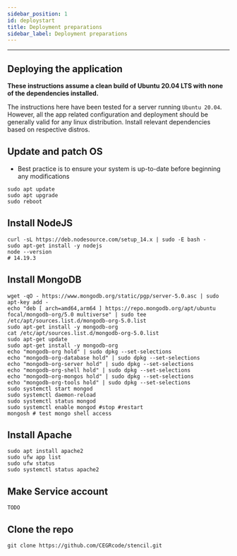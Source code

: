 ```yaml
---
sidebar_position: 1
id: deploystart
title: Deployment preparations
sidebar_label: Deployment preparations
---
```


---

## Deploying the application
**These instructions assume a clean build of Ubuntu 20.04 LTS with none of the dependencies installed.**

The instructions here have been tested for a server running `Ubuntu 20.04`. However, all the app related configuration and deployment should be generally valid for any linux distribution. Install relevant dependencies based on respective distros.

## Update and patch OS
- Best practice is to ensure your system is up-to-date before beginning any modifications

```
sudo apt update
sudo apt upgrade
sudo reboot
```

## Install NodeJS

```
curl -sL https://deb.nodesource.com/setup_14.x | sudo -E bash -
sudo apt-get install -y nodejs
node --version
# 14.19.3
```

## Install MongoDB

```
wget -qO - https://www.mongodb.org/static/pgp/server-5.0.asc | sudo apt-key add -
echo "deb [ arch=amd64,arm64 ] https://repo.mongodb.org/apt/ubuntu focal/mongodb-org/5.0 multiverse" | sudo tee /etc/apt/sources.list.d/mongodb-org-5.0.list
sudo apt-get install -y mongodb-org
cat /etc/apt/sources.list.d/mongodb-org-5.0.list
sudo apt-get update
sudo apt-get install -y mongodb-org
echo "mongodb-org hold" | sudo dpkg --set-selections
echo "mongodb-org-database hold" | sudo dpkg --set-selections
echo "mongodb-org-server hold" | sudo dpkg --set-selections
echo "mongodb-org-shell hold" | sudo dpkg --set-selections
echo "mongodb-org-mongos hold" | sudo dpkg --set-selections
echo "mongodb-org-tools hold" | sudo dpkg --set-selections
sudo systemctl start mongod
sudo systemctl daemon-reload
sudo systemctl status mongod
sudo systemctl enable mongod #stop #restart
mongosh # test mongo shell access
```

## Install Apache

```
sudo apt install apache2
sudo ufw app list
sudo ufw status
sudo systemctl status apache2
```

## Make Service account

```
TODO
```

## Clone the repo

```
git clone https://github.com/CEGRcode/stencil.git
```
